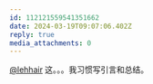 ```yaml
---
id: 112121559541351662
date: 2024-03-19T09:07:06.402Z
reply: true
media_attachments: 0
---
```


[@lehhair](https://misskey.lehhair.net/@lehhair) 这。。。我习惯写引言和总结。

